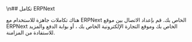 \n## تكامل ERPNext

هناك تكاملات جاهزة للاستخدام مع ERPNext الخاص بك. قم بإعداد الاتصال بين موقع ERPNext الخاص بك وموقع التجارة الإلكترونية الخاص بك ، أو بوابة الدفع والمزيد للاستفادة من المزامنة.